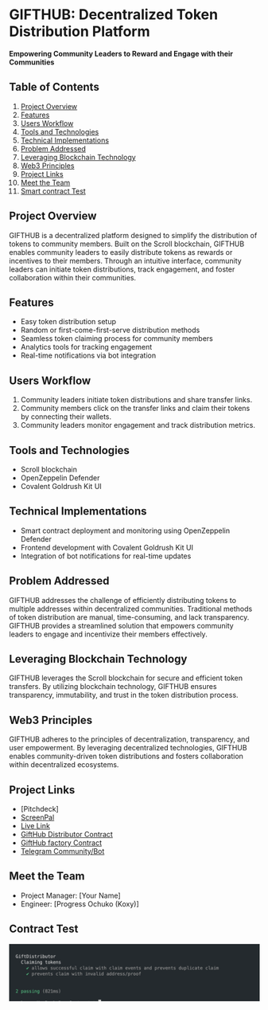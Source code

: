 # GIFTHUB: Decentralized Token Distribution Platform

**Empowering Community Leaders to Reward and Engage with their Communities**

## Table of Contents
1. [Project Overview](#project-overview)
2. [Features](#features)
3. [Users Workflow](#users-workflow)
4. [Tools and Technologies](#tools-and-technologies)
5. [Technical Implementations](#technical-implementations)
6. [Problem Addressed](#problem-addressed)
7. [Leveraging Blockchain Technology](#leveraging-blockchain-technology)
8. [Web3 Principles](#web3-principles)
9. [Project Links](#project-links)
10. [Meet the Team](#meet-the-team)
11. [Smart contract Test](#Contract-Test)

## Project Overview
GIFTHUB is a decentralized platform designed to simplify the distribution of tokens to community members. Built on the Scroll blockchain, GIFTHUB enables community leaders to easily distribute tokens as rewards or incentives to their members. Through an intuitive interface, community leaders can initiate token distributions, track engagement, and foster collaboration within their communities.

## Features
- Easy token distribution setup
- Random or first-come-first-serve distribution methods
- Seamless token claiming process for community members
- Analytics tools for tracking engagement
- Real-time notifications via bot integration

## Users Workflow
1. Community leaders initiate token distributions and share transfer links.
2. Community members click on the transfer links and claim their tokens by connecting their wallets.
3. Community leaders monitor engagement and track distribution metrics.

## Tools and Technologies
- Scroll blockchain
- OpenZeppelin Defender
- Covalent Goldrush Kit UI

## Technical Implementations
- Smart contract deployment and monitoring using OpenZeppelin Defender
- Frontend development with Covalent Goldrush Kit UI
- Integration of bot notifications for real-time updates

## Problem Addressed
GIFTHUB addresses the challenge of efficiently distributing tokens to multiple addresses within decentralized communities. Traditional methods of token distribution are manual, time-consuming, and lack transparency. GIFTHUB provides a streamlined solution that empowers community leaders to engage and incentivize their members effectively.

## Leveraging Blockchain Technology
GIFTHUB leverages the Scroll blockchain for secure and efficient token transfers. By utilizing blockchain technology, GIFTHUB ensures transparency, immutability, and trust in the token distribution process.

## Web3 Principles
GIFTHUB adheres to the principles of decentralization, transparency, and user empowerment. By leveraging decentralized technologies, GIFTHUB enables community-driven token distributions and fosters collaboration within decentralized ecosystems.

## Project Links
- [Pitchdeck]
- [ScreenPal]()
- [Live Link]()
- [GiftHub Distributor Contract](https://sepolia.scrollscan.dev/address/0xf8b9EEf08768Ec9713730dFc8067F4D027D3f2bE)
- [GiftHub factory Contract](https://sepolia.scrollscan.dev/address/0x92426b92c6573d13F9E6Bbf67605dc671734630B)
- [Telegram Community/Bot](https://t.me/+U9eqMVyhEYY2MWZk)

## Meet the Team
- Project Manager: [Your Name]
- Engineer: [Progress Ochuko (Koxy)]


## Contract Test
![Hub contract Test](./Contract/image/Gifthub.png)

